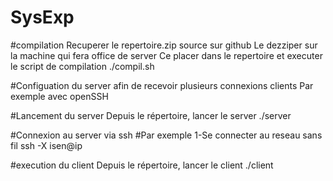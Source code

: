 # SysExp

#compilation
Recuperer le repertoire.zip source sur github
Le dezziper sur la machine qui fera office de server
Ce placer dans le repertoire et executer le script de compilation
./compil.sh

#Configuation du server afin de recevoir plusieurs connexions clients
Par exemple avec openSSH

#Lancement du server
Depuis le répertoire, lancer le server
./server

#Connexion au server via ssh
#Par exemple
1-Se connecter au reseau sans fil
ssh -X isen@ip

#execution du client
Depuis le répertoire, lancer le client
./client
